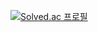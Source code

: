 
[![Solved.ac 프로필](http://mazassumnida.wtf/api/v2/generate_badge?boj={sugarone426})](https://solved.ac/{sugarone426})
